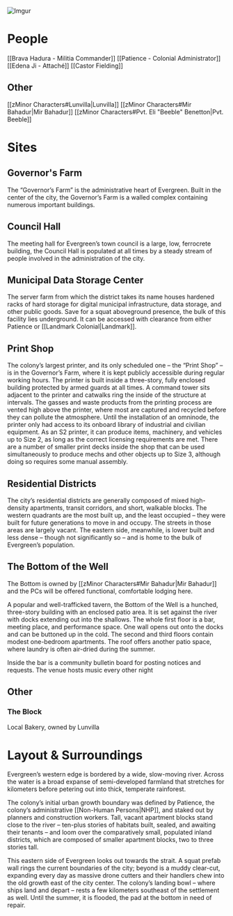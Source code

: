 ![Imgur](https://i.imgur.com/4mlnC3y.png)

# People
[[Brava Hadura - Militia Commander]]
[[Patience - Colonial Administrator]]
[[Edena Ji - Attaché]]
[[Castor Fielding]]

## Other
[[zMinor Characters#Lunvilla|Lunvilla]]
[[zMinor Characters#Mir Bahadur|Mir Bahadur]]
[[zMinor Characters#Pvt. Eli "Beeble" Benetton|Pvt. Beeble]]

# Sites

## Governor's Farm
The “Governor’s Farm” is the administrative heart of Evergreen. Built in the center of the city, the Governor’s Farm is a walled complex containing numerous important buildings.

## Council Hall
The meeting hall for Evergreen’s town council is a large, low, ferrocrete building, the Council Hall is populated at all times by a steady stream of people involved in the administration of the city.

## Municipal Data Storage Center
The server farm from which the district takes its name houses hardened racks of hard storage for digital municipal infrastructure, data storage, and other public goods. Save for a squat aboveground presence, the bulk of this facility lies underground. It can be accessed with clearance from either Patience or [[Landmark Colonial|Landmark]].

## Print Shop
The colony’s largest printer, and its only scheduled one – the “Print Shop” – is in the Governor’s Farm, where it is kept publicly accessible during regular working hours. The printer is built inside a three-story, fully enclosed building protected by armed guards at all times. A command tower sits adjacent to the printer and catwalks ring the inside of the structure at intervals. The gasses and waste products from the printing process are vented high above the printer, where most are captured and recycled before they can pollute the atmosphere. Until the installation of an omninode, the printer only had access to its onboard library of industrial and civilian equipment. As an S2 printer, it can produce items, machinery, and vehicles up to Size 2, as long as the correct licensing requirements are met. There are a number of smaller print decks inside the shop that can be used simultaneously to produce mechs and other objects up to Size 3, although doing so requires some manual assembly.

## Residential Districts
The city’s residential districts are generally composed of mixed high-density apartments, transit corridors, and short, walkable blocks. The western quadrants are the most built up, and the least occupied – they were built for future generations to move in and occupy. The streets in those areas are largely vacant. The eastern side, meanwhile, is lower built and less dense – though not significantly so – and is home to the bulk of Evergreen’s population.

## The Bottom of the Well
The Bottom is owned by [[zMinor Characters#Mir Bahadur|Mir Bahadur]] and the PCs will be offered functional, comfortable lodging here.

A popular and well-trafficked tavern, the Bottom of the Well is a hunched, three-story building with an enclosed patio area. It is set against the river with docks extending out into the shallows. The whole first floor is a bar, meeting place, and performance space. One wall opens out onto the docks and can be buttoned up in the cold. The second and third floors contain modest one-bedroom apartments. The roof offers another patio space, where laundry is often air-dried during the summer.

Inside the bar is a community bulletin board for posting notices and requests. The venue hosts music every other night


## Other
### The Block
Local Bakery, owned by Lunvilla

# Layout & Surroundings

Evergreen’s western edge is bordered by a wide, slow-moving river. Across the water is a broad expanse of semi-developed farmland that stretches for kilometers before petering out into thick, temperate rainforest.

The colony’s initial urban growth boundary was defined by Patience, the colony’s administrative [[Non-Human Persons|NHP]], and staked out by planners and construction workers. Tall, vacant apartment blocks stand close to the river – ten-plus stories of habitats built, sealed, and awaiting their tenants – and loom over the comparatively small, populated inland districts, which are composed of smaller apartment blocks, two to three stories tall.

This eastern side of Evergreen looks out towards the strait. A squat prefab wall rings the current boundaries of the city; beyond is a muddy clear-cut, expanding every day as massive drone cutters and their handlers chew into the old growth east of the city center. The colony’s landing bowl – where ships land and depart – rests a few kilometers southeast of the settlement as well. Until the summer, it is flooded, the pad at the bottom in need of repair.
